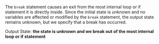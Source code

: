 The `break` statement causes an exit from the most internal loop or if statement it is directly inside. Since the initial state is unknown and no variables are affected or modified by the `break` statement, the output state remains unknown, but we specify that a break has occurred.

Output State: **the state is unknown and we break out of the most internal loop or if statement**